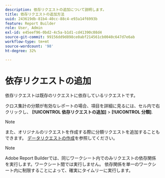 ```yaml
---
description: 依存リクエストの追加について説明します。
title: 依存リクエストの追加方法
uuid: 243619db-81b4-40cc-88c4-e93a14f6993b
feature: Report Builder
role: User, Admin
exl-id: e45eef96-0bd2-4c5a-b1d1-cd41390c08d4
source-git-commit: 99156dd9d898ce0abf214561cb0040c647d7e6ab
workflow-type: tm+mt
source-wordcount: '98'
ht-degree: 32%

---
```


# 依存リクエストの追加

依存リクエストは既存のリクエストに依存しているリクエストです。

クロス集計の分類が有効なレポートの場合、項目を詳細に見るには、セル内で右クリックし、 **[!UICONTROL 依存リクエストの追加]** > **[!UICONTROL 分類]**.

>[!NOTE]
>
>また、オリジナルのリクエストを作成する際に分類リクエストを追加することもできます。 [データリクエストの作成](/help/analyze/report-builder/data-requests/t-create-a-data-request.md)を参照してください。

>[!NOTE]
>
>Adobe Report Builderでは、同じワークシート内でのみリクエストの依存関係を実行します。ワークシート間では実行しません。 依存関係を単一のワークシート内に制限することによって、確実にタイムリーに実行します。

